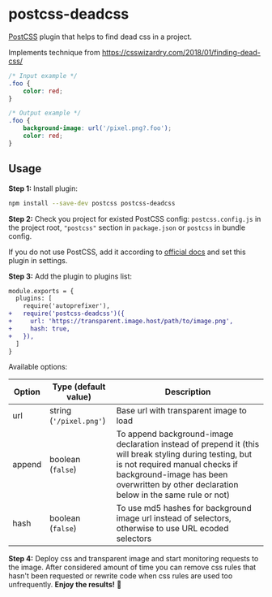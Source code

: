 # postcss-deadcss
[PostCSS] plugin that helps to find dead css in a project.

Implements technique from https://csswizardry.com/2018/01/finding-dead-css/

[PostCSS]: https://github.com/postcss/postcss

```css
/* Input example */
.foo {
    color: red;
}
```

```css
/* Output example */
.foo {
    background-image: url('/pixel.png?.foo');
    color: red;
}
```

## Usage

**Step 1:** Install plugin:

```sh
npm install --save-dev postcss postcss-deadcss
```

**Step 2:** Check you project for existed PostCSS config: `postcss.config.js`
in the project root, `"postcss"` section in `package.json`
or `postcss` in bundle config.

If you do not use PostCSS, add it according to [official docs]
and set this plugin in settings.

**Step 3:** Add the plugin to plugins list:

```diff
module.exports = {
  plugins: [
    require('autoprefixer'),
+   require('postcss-deadcss')({
+     url: 'https://transparent.image.host/path/to/image.png',
+     hash: true,
+   }),
  ]
}
```

Available options:

| Option | Type (default value)    | Description |
|--------|-------------------------|-------------|
| url    | string (`'/pixel.png'`) | Base url with transparent image to load |
| append | boolean (`false`)       | To append background-image declaration instead of prepend it (this will break styling during testing, but is not required manual checks if background-image has been overwritten by other declaration below in the same rule or not)
| hash   | boolean (`false`)       | To use md5 hashes for background image url instead of selectors, otherwise to use URL ecoded selectors |

[official docs]: https://github.com/postcss/postcss#usage

**Step 4:** Deploy css and transparent image and start monitoring requests to the image. After considered amount of time you can remove css rules that hasn't been requested or rewrite code when css rules are used too unfrequently. **Enjoy the results!** :tada:

